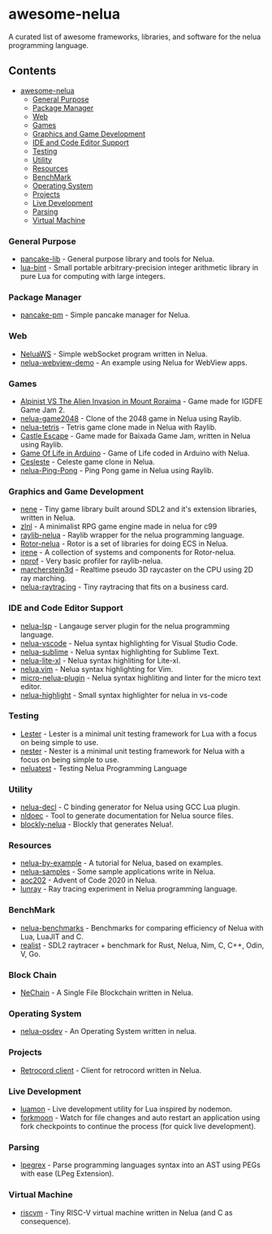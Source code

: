 # awesome-nelua
A curated list of awesome frameworks, libraries, and software for the nelua programming language.

## Contents
- [awesome-nelua](https://github.com/AKDev21/awesome-nelua/)
  - [General Purpose](#general-purpose)
  - [Package Manager](#package-manager)
  - [Web](#web)
  - [Games](#games)
  - [Graphics and Game Development](#graphics-and-Game-Development)
  - [IDE and Code Editor Support](#ide-and-code-editor-support)
  - [Testing](#testing)
  - [Utility](#utility)
  - [Resources](#Resources)
  - [BenchMark](#benchMark)
  - [Operating System](#operating-System)
  - [Projects](#projects)
  - [Live Development](#live-development)
  - [Parsing](#parsing)
  - [Virtual Machine](#virtual-machine)

### General Purpose
- [pancake-lib](https://github.com/linkpy/pancake-lib) - General purpose library and tools for Nelua.
- [lua-bint](https://github.com/edubart/lua-bint) - Small portable arbitrary-precision integer arithmetic library in pure Lua for computing with large integers.

### Package Manager
- [pancake-pm](https://github.com/linkpy/pancake-pm) - Simple pancake manager for Nelua.

### Web
- [NeluaWS](https://github.com/Elpersonn/NeluaWS/) - Simple webSocket program written in Nelua.
- [nelua-webview-demo](https://github.com/edubart/nelua-webview-demo) - An example using Nelua for WebView apps.

### Games 
- [Alpinist VS The Alien Invasion in Mount Roraima](https://github.com/Andre-LA/alpinist-vs-the-mount-roraima-alien-invasion) - Game made for IGDFE Game Jam 2.
- [nelua-game2048](https://github.com/edubart/nelua-game2048) - Clone of the 2048 game in Nelua using Raylib.
- [nelua-tetris](https://github.com/edubart/nelua-tetris) - Tetris game clone made in Nelua with Raylib.
- [Castle Escape](https://github.com/Andre-LA/baixada-game-jam-game/) - Game made for Baixada Game Jam, written in Nelua using Raylib.
- [Game Of Life in Arduino](https://gist.github.com/edubart/4991c5dd51205288519419f7d438adcf) - Game of Life coded in Arduino with Nelua.
- [Cesleste](https://gist.github.com/edubart/a79bf78a249d1fff2b77728c260c7605) - Celeste game clone in Nelua.
- [nelua-Ping-Pong](https://github.com/AKDev21/nelua-ping-pong) - Ping Pong game in Nelua using Raylib.

### Graphics and Game Development
- [nene](https://github.com/Andre-LA/nene) - Tiny game library built around SDL2 and it's extension libraries, written in Nelua.
- [zlnl](https://github.com/darltrash/zlnl) - A minimalist RPG game engine made in nelua for c99
- [raylib-nelua](https://github.com/Andre-LA/raylib-nelua) - Raylib wrapper for the nelua programming language.
- [Rotor-nelua](https://github.com/Andre-LA/Rotor-nelua-mirror) - Rotor is a set of libraries for doing ECS in Nelua.
- [irene](https://github.com/Andre-LA/irene) - A collection of systems and components for Rotor-nelua.
- [nprof](https://github.com/Andre-LA/nprof) - Very basic profiler for raylib-nelua.
- [marcherstein3d](https://github.com/edubart/marcherstein3d) - Realtime pseudo 3D raycaster on the CPU using 2D ray marching.
- [nelua-raytracing](https://github.com/Andre-LA/nelua-raytracing-card-mirror) - Tiny raytracing that fits on a business card.

### IDE and Code Editor Support
- [nelua-lsp](https://github.com/codehz/nelua-lsp) - Langauge server plugin for the nelua programming language.
- [nelua-vscode](https://github.com/edubart/nelua-vscode) - Nelua syntax highlighting for Visual Studio Code.
- [nelua-sublime](https://github.com/edubart/nelua-sublime) - Nelua syntax highlighting for Sublime Text.
- [nelua-lite-xl](https://gist.github.com/Andre-LA/2f56f69bc7b3ac9042534bb2c831639b) - Nelua syntax highliting for Lite-xl.
- [nelua.vim](https://github.com/stefanos82/nelua.vim) - Nelua syntax highlighting for Vim.
- [micro-nelua-plugin](https://github.com/leapofazzam123/micro-nelua-plugin) - Nelua syntax highliting and linter for the micro text editor.
- [nelua-highlight](https://github.com/Enter1he/nelua-highlight) - Small syntax highlighter for nelua in vs-code

### Testing
- [Lester](https://github.com/edubart/lester) - Lester is a minimal unit testing framework for Lua with a focus on being simple to use.
- [nester](https://github.com/edubart/nelua-batteries/blob/main/docs/nester.md) - Nester is a minimal unit testing framework for Nelua with a focus on being simple to use.
- [neluatest](https://github.com/nsauzede/neluatest) - Testing Nelua Programming Language

### Utility
- [nelua-decl](https://github.com/edubart/nelua-decl) - C binding generator for Nelua using GCC Lua plugin.
- [nldoec](https://github.com/edubart/nldoc) - Tool to generate documentation for Nelua source files.
- [blockly-nelua](https://github.com/Rabios/blockly-nelua) - Blockly that generates Nelua!.

### Resources
- [nelua-by-example](https://github.com/nelua-by-example) - A tutorial for Nelua, based on examples.
- [nelua-samples](https://github.com/edubart/nelua-samples) - Some sample applications write in Nelua.
- [aoc202](https://github.com/edubart/aoc2020) - Advent of Code 2020 in Nelua.
- [lunray](https://github.com/edubart/lunray) - Ray tracing experiment in Nelua programming language.

### BenchMark
- [nelua-benchmarks](https://github.com/edubart/nelua-benchmarks) - Benchmarks for comparing efficiency of Nelua with Lua, LuaJIT and C.
- [realist](https://github.com/nsauzede/realist) - SDL2 raytracer + benchmark for Rust, Nelua, Nim, C, C++, Odin, V, Go.

### Block Chain
- [NeChain](https://github.com/AliChraghi/NeChain) - A Single File Blockchain written in Nelua.

### Operating System
- [nelua-osdev](https://github.com/radgeRayden/nelua-osdev-barebones) - An Operating System written in nelua.

### Projects
- [Retrocord client](https://github.com/Elpersonn/Retrocord-client) - Client for retrocord written in Nelua.

### Live Development
- [luamon](https://github.com/edubart/luamon) - Live development utility for Lua inspired by nodemon.
- [forkmoon](https://github.com/edubart/forkmon) - Watch for file changes and auto restart an application using fork checkpoints to continue the process (for quick live development).

### Parsing
- [lpegrex](https://github.com/edubart/lpegrex) - Parse programming languages syntax into an AST using PEGs with ease (LPeg Extension).

### Virtual Machine
- [riscvm](https://github.com/edubart/riscvm) - Tiny RISC-V virtual machine written in Nelua (and C as consequence).
